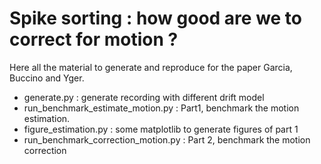 # Spike sorting : how good are we to correct for motion ?

Here all the material to generate and reproduce for the paper Garcia, Buccino and Yger.

  * generate.py : generate recording with different drift model
  * run_benchmark_estimate_motion.py : Part1, benchmark the motion estimation.
  * figure_estimation.py : some matplotlib to generate figures of part 1
  * run_benchmark_correction_motion.py : Part 2, benchmark the motion correction




